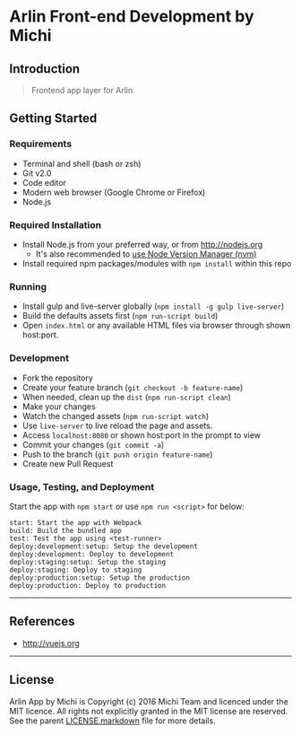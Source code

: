 Arlin Front-end Development by Michi
=========================

Introduction
------------

> Frontend app layer for Arlin.

Getting Started
---------------

### Requirements

+ Terminal and shell (bash or zsh)
+ Git v2.0
+ Code editor
+ Modern web browser (Google Chrome or Firefox)
+ Node.js

### Required Installation

+ Install Node.js from your preferred way, or from http://nodejs.org
  + It's also recommended to [use Node Version Manager (nvm)](https://github.com/creationix/nvm)
+ Install required npm packages/modules with `npm install` within this repo

### Running

+ Install gulp and live-server globally (`npm install -g gulp live-server`)
+ Build the defaults assets first (`npm run-script build`)
+ Open `index.html` or any available HTML files via browser through shown host:port.

### Development

+ Fork the repository
+ Create your feature branch (`git checkout -b feature-name`)
+ When needed, clean up the `dist` (`npm run-script clean`)
+ Make your changes
+ Watch the changed assets (`npm run-script watch`)
+ Use `live-server` to live reload the page and assets.
+ Access `localhost:8080` or shown host:port in the prompt to view
+ Commit your changes (`git commit -a`)
+ Push to the branch (`git push origin feature-name`)
+ Create new Pull Request

### Usage, Testing, and Deployment

Start the app with `npm start` or use `npm run <script>` for below:

```
start: Start the app with Webpack
build: Build the bundled app
test: Test the app using <test-runner>
deploy:development:setup: Setup the development
deploy:development: Deploy to development
deploy:staging:setup: Setup the staging
deploy:staging: Deploy to staging
deploy:production:setup: Setup the production
deploy:production: Deploy to production
```

*  *  *  *  *  *  *  *  *  *  *  *  *  *  *  *  *  *  *  *

References
----------

+ http://vuejs.org

*  *  *  *  *  *  *  *  *  *  *  *  *  *  *  *  *  *  *  *

License
-------

Arlin App by Michi is Copyright (c) 2016 Michi Team and licenced under the MIT licence. All rights not explicitly granted in the MIT license are reserved. See the parent [LICENSE.markdown](https://github.com/gunadarma-academy/asde-michi/blob/master/LICENSE.markdown) file for more details.

